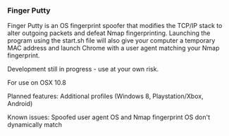 <h3>Finger Putty</h3>

Finger Putty is an OS fingerprint spoofer that modifies the TCP/IP stack to alter outgoing packets and defeat Nmap fingerprinting.
Launching the program using the start.sh file will also give your computer a temporary MAC address and launch Chrome with a user agent matching your Nmap fingerprint.

Development still in progress - use at your own risk.

For use on OSX 10.8

Planned features:
  Additional profiles (Windows 8, Playstation/Xbox, Android)

Known issues:
  Spoofed user agent OS and Nmap fingerprint OS don't dynamically match
